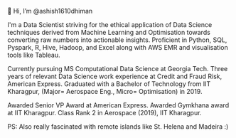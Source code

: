 👋 Hi, I’m @ashish1610dhiman

I'm a Data Scientist striving for the ethical application of Data Science techniques derived from Machine Learning and Optimisation towards converting raw numbers into actionable insights. Proficient in Python, SQL, Pyspark, R, Hive, Hadoop, and Excel along with AWS EMR and visualisation tools like Tableau.

Currently pursuing MS Computational Data Science at Georgia Tech. Three years of relevant Data Science work experience at Credit and Fraud Risk, American Express. Graduated with a Bachelor of Technology from IIT Kharagpur, (Major= Aerospace Eng., Micro= Optimisation) in 2019.

Awarded Senior VP Award at American Express.
Awarded Gymkhana award at IIT Kharagpur.
Class Rank 2 in Aerospace (2019), IIT Kharagpur.

PS: Also really fascinated with remote islands like St. Helena and Madeira :)

<!---
ashish1610dhiman/ashish1610dhiman is a ✨ special ✨ repository because its `README.md` (this file) appears on your GitHub profile.
You can click the Preview link to take a look at your changes.
--->
